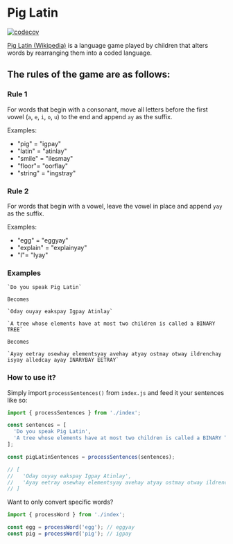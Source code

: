 # Pig Latin

[![codecov](https://codecov.io/gh/Octopixell/pig-latin/branch/master/graph/badge.svg?token=KM5DKPNZEE)](https://codecov.io/gh/Octopixell/pig-latin)


[Pig Latin (Wikipedia)](https://en.wikipedia.org/wiki/Pig_Latin) is a language game played by children that alters words by rearranging them into a coded language.

## The rules of the game are as follows:

### Rule 1

For words that begin with a consonant, move all letters before the first vowel (`a`, `e`, `i`, `o`, `u`)  to the end and append `ay` as the suffix. 

Examples:
* "pig" = "igpay"
* "latin" = "atinlay"
* "smile" = "ilesmay"
* "floor"= "oorflay"
* "string" = "ingstray"


### Rule 2

For words that begin with a vowel, leave the vowel in place and append `yay` as the suffix. 

Examples:
* "egg" = "eggyay"
* "explain" = "explainyay"
* "I"= "Iyay"


### Examples

```
`Do you speak Pig Latin`

Becomes

`Oday ouyay eakspay Igpay Atinlay`
```

```
`A tree whose elements have at most two children is called a BINARY TREE`  

Becomes

`Ayay eetray osewhay elementsyay avehay atyay ostmay otway ildrenchay isyay alledcay ayay INARYBAY EETRAY`  
```

### How to use it?

Simply import `processSentences()` from `index.js` and feed it your sentences like so:

```js
import { processSentences } from './index';

const sentences = [
  'Do you speak Pig Latin',
  'A tree whose elements have at most two children is called a BINARY TREE'
];

const pigLatinSentences = processSentences(sentences);

// [
//   'Oday ouyay eakspay Igpay Atinlay',
//   'Ayay eetray osewhay elementsyay avehay atyay ostmay otway ildrenchay isyay alledcay ayay INARYBAY EETRAY',
// ]

```

Want to only convert specific words? 

```js
import { processWord } from './index';

const egg = processWord('egg'); // eggyay
const pig = processWord('pig'); // igpay
```